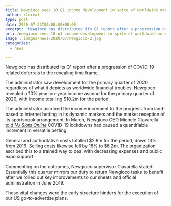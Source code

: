 ```yaml
---
title: Newgioco sees 10 Q1 income development in spite of worldwide monetary troubles
author: xforeal 
type: post
date: 2020-07-23T00:00:00+00:00
excerpt: 'Newgioco has distributed its Q1 report after a progression of COVID-19 related deferrals to the detailing period '
url: /newgioco-sees-10-q1-income-development-in-spite-of-worldwide-monetary-troubles/
image : images/news/2020/07/newgioco-2.jpg
categories:
  - news

---
```

Newgioco has distributed its Q1 report after a progression of COVID-19 related deferrals to the revealing time frame. 

The administrator saw development for the primary quarter of 2020 regardless of what it depicts as worldwide financial troubles. Newgioco revealed a 10&percnt; year-on-year income ascend for the primary quarter of 2020, with income totalling $10.2m for the period. 

The administrator ascribed the income increment to the progress from land-based to internet betting in its dynamic markets and the market reception of its sportsbook arrangement. In March, Newgioco CEO Michele Ciavarella [told _NJ Slots Online_][1] COVID-19 lockdowns had caused a quantifiable increment in versatile betting. 

General and authoritative costs totalled $2.8m for the period, down 13&percnt; from 2019. Selling costs likewise fell by 16&percnt; to $6.2m. The organization ascribed this to a trained way to deal with decreasing expenses and public expo support. 

Commenting on the outcomes, Newgioco supervisor Ciavarella stated: Essentially this quarter mirrors our duty to return Newgioco tasks to benefit after we rolled out key improvements to our sheets and official administration in June 2019. 

These vital changes were the early structure hinders for the execution of our US go-to-advertise plans.

 [1]: #